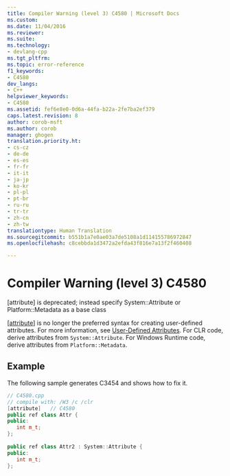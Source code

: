 ```yaml
---
title: Compiler Warning (level 3) C4580 | Microsoft Docs
ms.custom: 
ms.date: 11/04/2016
ms.reviewer: 
ms.suite: 
ms.technology:
- devlang-cpp
ms.tgt_pltfrm: 
ms.topic: error-reference
f1_keywords:
- C4580
dev_langs:
- C++
helpviewer_keywords:
- C4580
ms.assetid: fef6e8e0-0d6a-44fa-b22a-2fe7ba2ef379
caps.latest.revision: 8
author: corob-msft
ms.author: corob
manager: ghogen
translation.priority.ht:
- cs-cz
- de-de
- es-es
- fr-fr
- it-it
- ja-jp
- ko-kr
- pl-pl
- pt-br
- ru-ru
- tr-tr
- zh-cn
- zh-tw
translationtype: Human Translation
ms.sourcegitcommit: b551b1a7e0ae03a7de5108a1d114155786972847
ms.openlocfilehash: c8cebbda1d3472a2efda43f816e7a13f2f460408

---
```

# Compiler Warning (level 3) C4580
[attribute] is deprecated; instead specify System::Attribute or Platform::Metadata as a base class  
  
[[attribute](../../windows/attribute.md)] is no longer the preferred syntax for creating user-defined attributes. For more information, see [User-Defined Attributes](../../windows/user-defined-attributes-cpp-component-extensions.md). For CLR code, derive attributes from `System::Attribute`. For Windows Runtime code, derive attributes from `Platform::Metadata`.  
  
## Example  
The following sample generates C3454 and shows how to fix it.  
  
```cpp  
// C4580.cpp  
// compile with: /W3 /c /clr  
[attribute]   // C4580  
public ref class Attr {  
public:  
   int m_t;  
};  
  
public ref class Attr2 : System::Attribute {  
public:  
   int m_t;  
};  
```


<!--HONumber=Jan17_HO1-->


